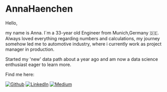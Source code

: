 # AnnaHaenchen

Hello,

my name is Anna. 
I´m a 33-year old Engineer from Munich,Germany :de:. Always loved everything regarding numbers and calculations, my journey somehow led me to automotive industry, where i currently work as project manager in production.

Started my 'new' data path about a year ago and am now a data science enthusiast eager to learn more.

Find me here:
<p><a href="https://github.com/AnnaHae" target="_blank"><img alt="Github" src="https://img.shields.io/badge/GitHub-%2312100E.svg?&style=for-the-badge&logo=Github&logoColor=white" /></a>  <a href=https://www.linkedin.com/in/anna-hänchen-96b787132/" target="_blank"><img alt="LinkedIn" src="https://img.shields.io/badge/linkedin-%230077B5.svg?&style=for-the-badge&logo=linkedin&logoColor=white" /></a> <a href="https://medium.com/@AnnaHae" target="_blank"><img alt="Medium" src="https://img.shields.io/badge/medium-%2312100E.svg?&style=for-the-badge&logo=medium&logoColor=white" /></a>
</p>

